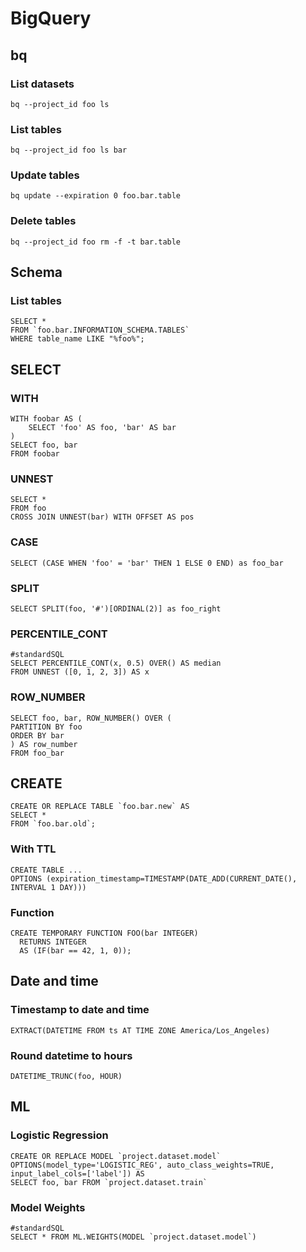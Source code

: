 # BigQuery

## bq

### List datasets

`bq --project_id foo ls`

### List tables

`bq --project_id foo ls bar`

### Update tables

`bq update --expiration 0 foo.bar.table`

### Delete tables

`bq --project_id foo rm -f -t bar.table`

## Schema

### List tables

```bigquery
SELECT *
FROM `foo.bar.INFORMATION_SCHEMA.TABLES`
WHERE table_name LIKE "%foo%";
```

## SELECT

### WITH

```bigquery
WITH foobar AS (
    SELECT 'foo' AS foo, 'bar' AS bar
)
SELECT foo, bar
FROM foobar
```

### UNNEST
```bigquery
SELECT *
FROM foo
CROSS JOIN UNNEST(bar) WITH OFFSET AS pos
```

### CASE

`SELECT (CASE WHEN 'foo' = 'bar' THEN 1 ELSE 0 END) as foo_bar`

### SPLIT

`SELECT SPLIT(foo, '#')[ORDINAL(2)] as foo_right`

### PERCENTILE_CONT

```bigquery
#standardSQL
SELECT PERCENTILE_CONT(x, 0.5) OVER() AS median
FROM UNNEST ([0, 1, 2, 3]) AS x
```

### ROW_NUMBER

```bigquery
SELECT foo, bar, ROW_NUMBER() OVER (
PARTITION BY foo
ORDER BY bar
) AS row_number
FROM foo_bar
```

## CREATE

```bigquery
CREATE OR REPLACE TABLE `foo.bar.new` AS
SELECT *
FROM `foo.bar.old`;
```

### With TTL

```bigquery
CREATE TABLE ...
OPTIONS (expiration_timestamp=TIMESTAMP(DATE_ADD(CURRENT_DATE(), INTERVAL 1 DAY)))
```

### Function

```bigquery
CREATE TEMPORARY FUNCTION FOO(bar INTEGER)
  RETURNS INTEGER
  AS (IF(bar == 42, 1, 0));
```

## Date and time

### Timestamp to date and time

`EXTRACT(DATETIME FROM ts AT TIME ZONE America/Los_Angeles)`

### Round datetime to hours

`DATETIME_TRUNC(foo, HOUR)`

## ML

### Logistic Regression

```bigquery
CREATE OR REPLACE MODEL `project.dataset.model`
OPTIONS(model_type='LOGISTIC_REG', auto_class_weights=TRUE, input_label_cols=['label']) AS
SELECT foo, bar FROM `project.dataset.train`
```

### Model Weights

```bigquery
#standardSQL
SELECT * FROM ML.WEIGHTS(MODEL `project.dataset.model`)
```
